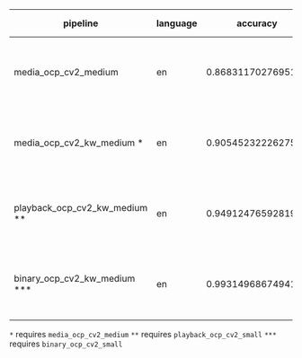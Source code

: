 | pipeline                      | language | accuracy           | params                                                                      | size (MB) |
|-------------------------------|----------|--------------------|-----------------------------------------------------------------------------|-----------|
| media_ocp_cv2_medium          | en       | 0.8683117027695156 | {'penalty': None, 'l1_ratio': 0.5, 'early_stopping': False, 'alpha': 0.01}  | 54.841    |
| media_ocp_cv2_kw_medium *     | en       | 0.9054523222627585 | {'penalty': None, 'l1_ratio': 0.3, 'early_stopping': False, 'alpha': 0.05}  | 0.186     |
| playback_ocp_cv2_kw_medium ** | en       | 0.9491247659281933 | {'penalty': None, 'l1_ratio': 0.5, 'early_stopping': False, 'alpha': 0.07}  | 0.021     |
| binary_ocp_cv2_kw_medium ***  | en       | 0.9931496867494176 | {'penalty': None, 'l1_ratio': 0.15, 'early_stopping': False, 'alpha': 0.07} | 0.01      |

`*` requires `media_ocp_cv2_medium`
`**` requires `playback_ocp_cv2_small`
`***` requires `binary_ocp_cv2_small`
